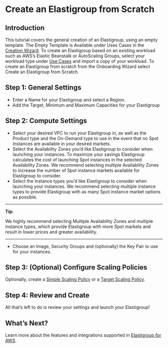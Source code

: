 # Create an Elastigroup from Scratch

## Introduction

This tutorial covers the general creation of an Elastigroup, using an empty template. The Empty Template is Available under Uses Cases in the [Creation Wizard](https://console.spotinst.com/spt/auth/signIn). To create an Elastigroup based on an existing workload such as AWS’s Elastic Beanstalk or AutoScaling Groups, select your workload type under [Use Cases](https://console.spotinst.com/#/aws/ec2/elastigroup/create/setup) and import a copy of your workload. To create an Elastigroup from scratch from the Onboarding Wizard select Create an Elastigroup from Scratch.

## Step 1: General Settings

* Enter a Name for your Elastigroup and select a Region.
* Add the Target, Minimum and Maximum Capacities for your Elastigroup

## Step 2: Compute Settings

* Select your desired VPC to run your Elastigroup in, as well as the Product type and the On-Demand type to use in the event that no Spot Instances are available in your desired markets.
* Select the Availability Zones you’d like Elastigroup to consider when launching your instances. To maximize your savings Elastigroup calculates the cost of launching Spot instances in the selected Availability Zones. We recommend selecting multiple Availability Zones to increase the number of Spot instance markets available for Elastigroup to consider.
* Select the instance types you’d like Elastigroup to consider when launching your instances. We recommend selecting multiple instance types to provide Elastigroup with as many Spot instance market options as possible.

---
**Tip:**

We highly recommend selecting Multiple Availability Zones and multiple instance types, which provide Elastigroup with more Spot markets and result in lower prices and greater availability.

---

* Choose an Image, Security Groups and (optionally) the Key Pair to use for your instances.

## Step 3: (Optional) Configure Scaling Policies
Optionally, create a [Simple Scaling Policy](https://support.spot.io/elastigroup-for-aws/features-elastigroup-for-aws/elastigroup-for-aws/features-elastigroup-for-aws/scaling-features/simple-scaling-policies/) or a [Target Scaling Policy](https://support.spot.io/elastigroup-for-aws/features-elastigroup-for-aws/elastigroup-for-aws/features-elastigroup-for-aws/scaling-features/target-scaling/).

## Step 4: Review and Create
All that’s left to do is review your settings and launch your Elastigroup!

## What’s Next?
Learn more about the features and integrations supported in [Elastigroup for AWS](https://support.spot.io/elastigroup-for-aws/).
